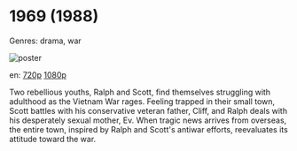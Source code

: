# 1969 (1988)

Genres: drama, war

![poster](http://image.tmdb.org/t/p/w500/baRBC4jqRayL3SxSvkrKIbAtIIb.jpg)

en:
  [720p](magnet:?xt=urn:btih:84E38A94C6A93D0B8CB5C9DAD8228DE848F178B1&tr=udp://glotorrents.pw:6969/announce&tr=udp://tracker.opentrackr.org:1337/announce&tr=udp://torrent.gresille.org:80/announce&tr=udp://tracker.openbittorrent.com:80&tr=udp://tracker.coppersurfer.tk:6969&tr=udp://tracker.leechers-paradise.org:6969&tr=udp://p4p.arenabg.ch:1337&tr=udp://tracker.internetwarriors.net:1337)
  [1080p](magnet:?xt=urn:btih:150A9634F1247A5BB680487C729B6ECED579D217&tr=udp://glotorrents.pw:6969/announce&tr=udp://tracker.opentrackr.org:1337/announce&tr=udp://torrent.gresille.org:80/announce&tr=udp://tracker.openbittorrent.com:80&tr=udp://tracker.coppersurfer.tk:6969&tr=udp://tracker.leechers-paradise.org:6969&tr=udp://p4p.arenabg.ch:1337&tr=udp://tracker.internetwarriors.net:1337)
  


Two rebellious youths, Ralph and Scott, find themselves struggling with adulthood as the Vietnam War rages. Feeling trapped in their small town, Scott battles with his conservative veteran father, Cliff, and Ralph deals with his desperately sexual mother, Ev. When tragic news arrives from overseas, the entire town, inspired by Ralph and Scott's antiwar efforts, reevaluates its attitude toward the war.